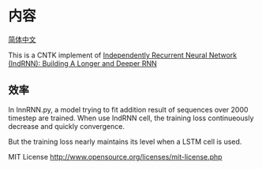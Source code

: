 # 内容

[简体中文](/zh-hans/examples/cntk/python/NumpyExperiment/README.md)

This is a CNTK implement of [Independently Recurrent Neural Network (IndRNN): Building A Longer and Deeper RNN](https://arxiv.org/abs/1803.04831)

## 效率

In InnRNN.py, a model trying to fit addition result of sequences over 2000 timestep are trained. When use IndRNN cell, the training loss continueously decrease and quickly convergence.

But the training loss nearly maintains its level when a LSTM cell is used.

MIT License http://www.opensource.org/licenses/mit-license.php